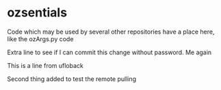 # ozsentials
Code which may be used by several other repositories have a place here, like the ozArgs.py code

Extra line to see if I can commit this change without password. Me again

This is a line from ufloback

Second thing added to test the remote pulling

